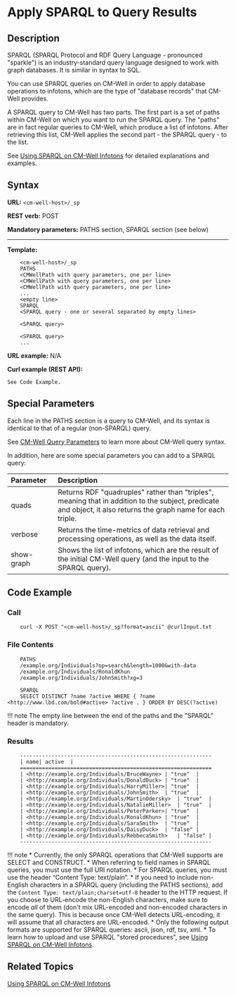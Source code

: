 # Apply SPARQL to Query Results

## Description

SPARQL (SPARQL Protocol and RDF Query Language - pronounced "sparkle") is an industry-standard query language designed to work with graph databases. It is similar in syntax to SQL.

You can use SPARQL queries on CM-Well in order to apply database operations to infotons, which are the type of "database records" that CM-Well provides. 

A SPARQL query to CM-Well has two parts. The first part is a set of paths within CM-Well on which you want to run the SPARQL query. The "paths" are in fact regular queries to CM-Well, which produce a list of infotons. After retrieving this list, CM-Well applies the second part - the SPARQL query - to the list.

See [Using SPARQL on CM-Well Infotons](../../DeveloperGuide/DevGuide.UsingSPARQLOnCM-WellInfotons.md) for detailed explanations and examples.

## Syntax

**URL:** ```<cm-well-host>/_sp```

**REST verb:** POST

**Mandatory parameters:** PATHS section, SPARQL section (see below)

----------

**Template:**

```
    <cm-well-host>/_sp 
    PATHS
    <CMWellPath with query parameters, one per line>
    <CMWellPath with query parameters, one per line>
    <CMWellPath with query parameters, one per line>
    ...
    <empty line>
    SPARQL
    <SPARQL query - one or several separated by empty lines>

    <SPARQL query>

    <SPARQL query>
    ...
```

**URL example:** N/A

**Curl example (REST API):**

    See Code Example.

## Special Parameters

Each line in the PATHS section is a query to CM-Well, and its syntax is identical to that of a regular (non-SPARQL) query.

See [CM-Well Query Parameters](../UsageTopics/API.QueryParameters.md) to learn more about CM-Well query syntax.

In addition, here are some special parameters you can add to a SPARQL query:

Parameter&nbsp;&nbsp; | Description
:----------|:------------
quads | Returns RDF "quadruples" rather than "triples", meaning that in addition to the subject, predicate and object, it also returns the graph name for each triple.
verbose | Returns the time-metrics of data retrieval and processing operations, as well as the data itself.
show-graph | Shows the list of infotons, which are the result of the initial CM-Well query (and the input to the SPARQL query).

## Code Example

### Call

```
    curl -X POST "<cm-well-host>/_sp?format=ascii" @curlInput.txt
```

### File Contents

```
    PATHS
    /example.org/Individuals?op=search&length=1000&with-data
    /example.org/Individuals/RonaldKhun
    /example.org/Individuals/JohnSmith?xg=3
    
    SPARQL
    SELECT DISTINCT ?name ?active WHERE { ?name <http://www.lbd.com/bold#active> ?active . } ORDER BY DESC(?active)
```

!!! note
	The empty line between the end of the paths and the "SPARQL" header is mandatory.

### Results

```
    -------------------------------------------------------------
    | name| active  |
    =============================================================
    | <http://example.org/Individuals/BruceWayne> | "true"  |
    | <http://example.org/Individuals/DonaldDuck> | "true"  |
    | <http://example.org/Individuals/HarryMiller>| "true"  |
    | <http://example.org/Individuals/JohnSmith>  | "true"  |
    | <http://example.org/Individuals/MartinOdersky>  | "true"  |
    | <http://example.org/Individuals/NatalieMiller>  | "true"  |
    | <http://example.org/Individuals/PeterParker>| "true"  |
    | <http://example.org/Individuals/RonaldKhun> | "true"  |
    | <http://example.org/Individuals/SaraSmith>  | "true"  |
    | <http://example.org/Individuals/DaisyDuck>  | "false" |
    | <http://example.org/Individuals/RebbecaSmith>   | "false" |
    -------------------------------------------------------------
```

!!! note
	* Currently, the only SPARQL operations that CM-Well supports are SELECT and CONSTRUCT.
	* When referring to field names in SPARQL queries, you must use the full URI notation.
	* For SPARQL queries, you must use the header “Content Type: text/plain”.
	* If you need to include non-English characters in a SPARQL query (including the PATHS sections), add the `Content Type: text/plain;charset=utf-8` header to the HTTP request. If you choose to URL-encode the non-English characters, make sure to encode *all* of them (don't mix URL-encoded and non-encoded characters in the same query). This is because once CM-Well detects URL-encoding, it will assume that all characters are URL-encoded.
	* Only the following output formats are supported for SPARQL queries: ascii, json, rdf, tsv, xml.
	* To learn how to upload and use SPARQL "stored procedures", see [Using SPARQL on CM-Well Infotons](../../DeveloperGuide/DevGuide.UsingSPARQLOnCM-WellInfotons.md).

## Related Topics

[Using SPARQL on CM-Well Infotons](../../DeveloperGuide/DevGuide.UsingSPARQLOnCM-WellInfotons.md)


